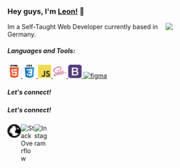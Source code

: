### Hey guys, I'm [Leon!](https://codebyleon.github.io) 👋

<img align= 'right' src='https://user-images.githubusercontent.com/5713670/87202985-820dcb80-c2b6-11ea-9f56-7ec461c497c3.gif' width= '150'>

Im a Self-Taught Web Developer currently based in Germany.

<h5 align="left">Languages and Tools:</h5>

<p align="left"> <a href="https://www.w3.org/html/" target="_blank"> <img src="https://raw.githubusercontent.com/devicons/devicon/master/icons/html5/html5-original-wordmark.svg" alt="html5" width="30" height="30"/> </a> <a href="https://www.w3schools.com/css/" target="_blank"> <img src="https://raw.githubusercontent.com/devicons/devicon/master/icons/css3/css3-original-wordmark.svg" alt="css3" width="30" height="30"/></a><a href="https://developer.mozilla.org/en-US/docs/Web/JavaScript" target="_blank"> <img src="https://raw.githubusercontent.com/devicons/devicon/master/icons/javascript/javascript-original.svg" alt="javascript" width="30" height="30"/> </a> <a href="https://sass-lang.com" target="_blank"> <img src="https://raw.githubusercontent.com/devicons/devicon/master/icons/sass/sass-original.svg" alt="sass" width="30" height="30"/> </a> <a href="https://getbootstrap.com" target="_blank"> <img src="https://raw.githubusercontent.com/github/explore/80688e429a7d4ef2fca1e82350fe8e3517d3494d/topics/bootstrap/bootstrap.png" alt="bootstrap" width="30" height="30"/> </a> <a href="https://www.figma.com/" target="_blank"> <img src="https://www.vectorlogo.zone/logos/figma/figma-icon.svg" alt="figma" width="30" height="30"/> </a>

<h5 align="left">Let's connect!</h5>
<h5 align="left">Let's connect!</h5>

<p align="left"> <a href=https://stackoverflow.com/users/14855017/codebyleon?tab=profile target="_blank"> <img align="left" alt="StackOverflow" width="30px" src="https://raw.githubusercontent.com/iconic/open-iconic/master/svg/globe.svg" /> </a> <a href=https://stackoverflow.com/users/14855017/codebyleon?tab=profile target="_blank"> <img align="left" alt="StackOverflow" width="30px" src="https://cdn.jsdelivr.net/npm/simple-icons@v3/icons/stackoverflow.svg" /> </a> <a href=https://stackoverflow.com/users/14855017/codebyleon?tab=profile target="_blank"> <img align="left" alt="Instagram" width="30px" src="https://cdn.jsdelivr.net/npm/simple-icons@v3/icons/instagram.svg" /> </a>
